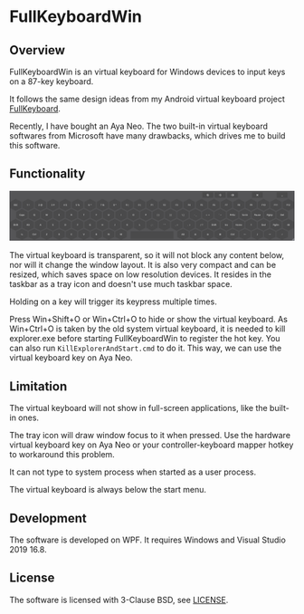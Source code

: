 # FullKeyboardWin

## Overview

FullKeyboardWin is an virtual keyboard for Windows devices to input keys on a 87-key keyboard.

It follows the same design ideas from my Android virtual keyboard project [FullKeyboard](https://github.com/IanusInferus/FullKeyboard).

Recently, I have bought an Aya Neo. The two built-in virtual keyboard softwares from Microsoft have many drawbacks, which drives me to build this software.

## Functionality

![FullKeyboardWin.png](FullKeyboardWin.png)

The virtual keyboard is transparent, so it will not block any content below, nor will it change the window layout. It is also very compact and can be resized, which saves space on low resolution devices. It resides in the taskbar as a tray icon and doesn't use much taskbar space.

Holding on a key will trigger its keypress multiple times.

Press Win+Shift+O or Win+Ctrl+O to hide or show the virtual keyboard. As Win+Ctrl+O is taken by the old system virtual keyboard, it is needed to kill explorer.exe before starting FullKeyboardWin to register the hot key. You can also run `KillExplorerAndStart.cmd` to do it. This way, we can use the virtual keyboard key on Aya Neo.

## Limitation

The virtual keyboard will not show in full-screen applications, like the built-in ones.

The tray icon will draw window focus to it when pressed. Use the hardware virtual keyboard key on Aya Neo or your controller-keyboard mapper hotkey to workaround this problem.

It can not type to system process when started as a user process.

The virtual keyboard is always below the start menu.

## Development

The software is developed on WPF. It requires Windows and Visual Studio 2019 16.8.

## License

The software is licensed with 3-Clause BSD, see [LICENSE](LICENSE).
